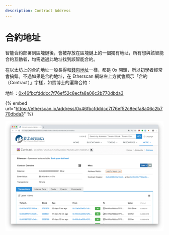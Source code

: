 ```yaml
---
description: Contract Address
---
```


# 合約地址

智能合約部署到區塊鏈後，會被存放在區塊鏈上的一個獨有地址，所有想與該智能合約互動者，均需透過此地址找到該智能合約。

在以太坊上的合約地址一般長得和[錢包地址](../wallet/bao-di-zhi.md)一樣，都是 0x 開頭，所以初學者經常會搞錯。不過如果是合約地址，在 Etherscan 網站左上方就會顯示「合約（Contract）」字樣，如寶博士的灑幣合約：

地址：[0x46fbcfdddcc7f76ef52c8ecfa8a06c2b770dbda3](https://etherscan.io/address/0x46fbcfdddcc7f76ef52c8ecfa8a06c2b770dbda3)

{% embed url="https://etherscan.io/address/0x46fbcfdddcc7f76ef52c8ecfa8a06c2b770dbda3" %}

![](../.gitbook/assets/ying-mu-kuai-zhao-20181226-xia-wu-7.40.25.png)

